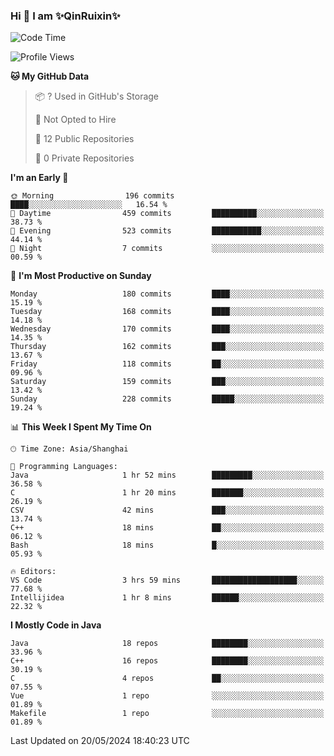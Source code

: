 <!--
**QinRuixin/QinRuixin** is a ✨ _special_ ✨ repository because its `README.md` (this file) appears on your GitHub profile.

Here are some ideas to get you started:

- 🔭 I’m currently working on ...
- 🌱 I’m currently learning ...
- 👯 I’m looking to collaborate on ...
- 🤔 I’m looking for help with ...
- 💬 Ask me about ...
- 📫 How to reach me: ...
- 😄 Pronouns: ...
- ⚡ Fun fact: ...
-->


### Hi 👋 I am ✨QinRuixin✨

<!--START_SECTION:waka-->
![Code Time](http://img.shields.io/badge/Code%20Time-1%2C190%20hrs%2027%20mins-blue)

![Profile Views](http://img.shields.io/badge/Profile%20Views-0-blue)

**🐱 My GitHub Data** 

> 📦 ? Used in GitHub's Storage 
 > 
> 🚫 Not Opted to Hire
 > 
> 📜 12 Public Repositories 
 > 
> 🔑 0 Private Repositories 
 > 
**I'm an Early 🐤** 

```text
🌞 Morning                196 commits         ████░░░░░░░░░░░░░░░░░░░░░   16.54 % 
🌆 Daytime                459 commits         ██████████░░░░░░░░░░░░░░░   38.73 % 
🌃 Evening                523 commits         ███████████░░░░░░░░░░░░░░   44.14 % 
🌙 Night                  7 commits           ░░░░░░░░░░░░░░░░░░░░░░░░░   00.59 % 
```
📅 **I'm Most Productive on Sunday** 

```text
Monday                   180 commits         ████░░░░░░░░░░░░░░░░░░░░░   15.19 % 
Tuesday                  168 commits         ████░░░░░░░░░░░░░░░░░░░░░   14.18 % 
Wednesday                170 commits         ████░░░░░░░░░░░░░░░░░░░░░   14.35 % 
Thursday                 162 commits         ███░░░░░░░░░░░░░░░░░░░░░░   13.67 % 
Friday                   118 commits         ██░░░░░░░░░░░░░░░░░░░░░░░   09.96 % 
Saturday                 159 commits         ███░░░░░░░░░░░░░░░░░░░░░░   13.42 % 
Sunday                   228 commits         █████░░░░░░░░░░░░░░░░░░░░   19.24 % 
```


📊 **This Week I Spent My Time On** 

```text
🕑︎ Time Zone: Asia/Shanghai

💬 Programming Languages: 
Java                     1 hr 52 mins        █████████░░░░░░░░░░░░░░░░   36.58 % 
C                        1 hr 20 mins        ███████░░░░░░░░░░░░░░░░░░   26.19 % 
CSV                      42 mins             ███░░░░░░░░░░░░░░░░░░░░░░   13.74 % 
C++                      18 mins             ██░░░░░░░░░░░░░░░░░░░░░░░   06.12 % 
Bash                     18 mins             █░░░░░░░░░░░░░░░░░░░░░░░░   05.93 % 

🔥 Editors: 
VS Code                  3 hrs 59 mins       ███████████████████░░░░░░   77.68 % 
Intellijidea             1 hr 8 mins         ██████░░░░░░░░░░░░░░░░░░░   22.32 % 
```

**I Mostly Code in Java** 

```text
Java                     18 repos            ████████░░░░░░░░░░░░░░░░░   33.96 % 
C++                      16 repos            ████████░░░░░░░░░░░░░░░░░   30.19 % 
C                        4 repos             ██░░░░░░░░░░░░░░░░░░░░░░░   07.55 % 
Vue                      1 repo              ░░░░░░░░░░░░░░░░░░░░░░░░░   01.89 % 
Makefile                 1 repo              ░░░░░░░░░░░░░░░░░░░░░░░░░   01.89 % 
```




 Last Updated on 20/05/2024 18:40:23 UTC
<!--END_SECTION:waka-->
